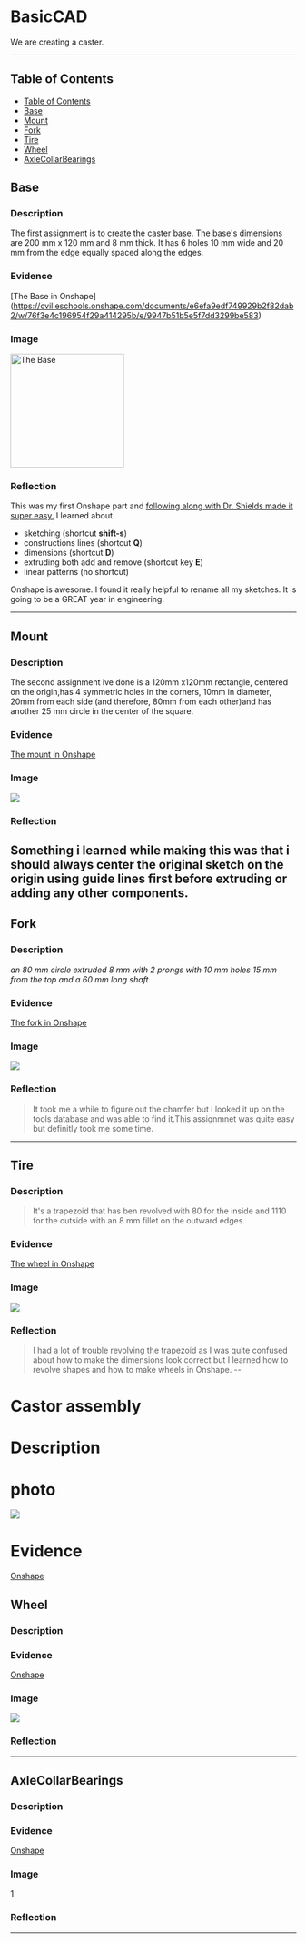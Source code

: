 # BasicCAD

We are creating a caster.

---
## Table of Contents
* [Table of Contents](#Table-of-Contents)
* [Base](#Base)
* [Mount](#Mount)
* [Fork](#Fork)
* [Tire](#Tire)
* [Wheel](#Wheel)
* [AxleCollarBearings](#AxleCollarBearings)

## Base

### Description

The first assignment is to create the caster base.  The base's dimensions are 200 mm x 120 mm and 8 mm thick.  It has 6 holes 10 mm wide and 20 mm from the edge equally spaced along the edges.

### Evidence
[The Base in Onshape] (https://cvilleschools.onshape.com/documents/e6efa9edf749929b2f82dab2/w/76f3e4c196954f29a414295b/e/9947b51b5e5f7dd3299be583)  

### Image

<img src="https://github.com/OneCHSEngr/BasicCAD/blob/master/images/Base.jpg?raw=true" alt="The Base" width="200">

### Reflection

This was my first Onshape part and [following along with Dr. Shields made it super easy.](https://www.youtube.com/watch?v=93BFUD-HAG8&feature=emb_title&scrlybrkr=5670f0b4)  I learned about 
* sketching (shortcut **shift-s**)
* constructions lines (shortcut **Q**)
* dimensions (shortcut **D**)
* extruding both add and remove (shortcut key **E**)
* linear patterns (no shortcut)

Onshape is awesome.  I found it really helpful to rename all my sketches.  It is going to be a GREAT year in engineering.

---


## Mount

### Description
The second assignment ive done is a 120mm x120mm rectangle, centered on the origin,has 4 symmetric holes in the corners, 10mm in diameter, 20mm from each side (and therefore, 80mm from each other)and has another 25 mm circle in the center of the square.
### Evidence
[The mount in Onshape](https://cvilleschools.onshape.com/documents/94296b314d397931918fdad2/w/f78e6bb8d76819ead288c5c2/e/0e2f23c37ac3d90e58bad9d2)

### Image 
![](https://github.com/gdaless20/BasicCad/blob/master/Project/Base.png)

### Reflection
Something i learned while making this was that i should always center the original sketch on the origin using guide lines first before extruding or adding any other components.
---


## Fork

### Description
*an 80 mm circle extruded 8 mm with 2 prongs with 10 mm holes 15 mm from the top and a 60 mm long shaft*

### Evidence
[The fork in Onshape](https://cvilleschools.onshape.com/documents/33ad733b8f7b4b7030e754c1/w/51c2df78a49f289621fbd390/e/f5739b2ff154116a68ee1ec7) 

### Image
![](https://github.com/gdaless20/BasicCad/blob/master/Project/Screenshot%202020-10-22%20at%206.45.48%20PM.png)

### Reflection
>It took me a while to figure out the chamfer but i looked it up on the tools database and was able to find it.This assignmnet was quite easy but definitly took me some 
time.
---


## Tire

### Description 
>It's a trapezoid that has ben revolved with 80 for the inside and 1110 for the outside with an 8 mm fillet on the outward edges.

### Evidence
[The wheel in Onshape](https://cvilleschools.onshape.com/documents/1575599d87dd50a3ca865889/w/b6e14c625fcbb32f87152dbf/e/1f90ff496108b47f82514c6e)

### Image
![](https://github.com/gdaless20/BasicCad/blob/master/Project/Screenshot%202020-10-29%20at%201.32.37%20PM.png)

### Reflection
>I had a lot of trouble revolving the trapezoid as I was quite confused about how to make the dimensions look correct but I learned how to revolve shapes and how to make wheels in Onshape.
--

# Castor assembly

# Description

# photo
![](https://github.com/gdaless20/BasicCad/blob/master/Project/castor%20assem%20gaby.png)

# Evidence
[Onshape](https://cvilleschools.onshape.com/documents/6f2686d30e89c8279d3ec154/w/2f8710eb23e788b78014fa21/e/83b80ea28f465201dc32ae3e)

## Wheel

### Description

### Evidence
[Onshape](https://cvilleschools.onshape.com/documents/c192d83386c1d3e3a658bccf/w/31a38867ddae185fb2c7874d/e/8bdd4af38d98686350b8c7dd)
### Image
![](https://github.com/gdaless20/BasicCad/blob/master/Project/wheel%20gaby.png)
### Reflection

---


## AxleCollarBearings

### Description

### Evidence
[Onshape](https://cvilleschools.onshape.com/documents/a808ca174ba3b63009559cd7/w/5b00d71eba1df4e5e22e8138/e/a37efbc84e0361b3ee99f9b2)
### Image
1[](https://github.com/gdaless20/BasicCad/blob/master/Project/axle%20and%20collar%20gaby.png)
### Reflection

---
